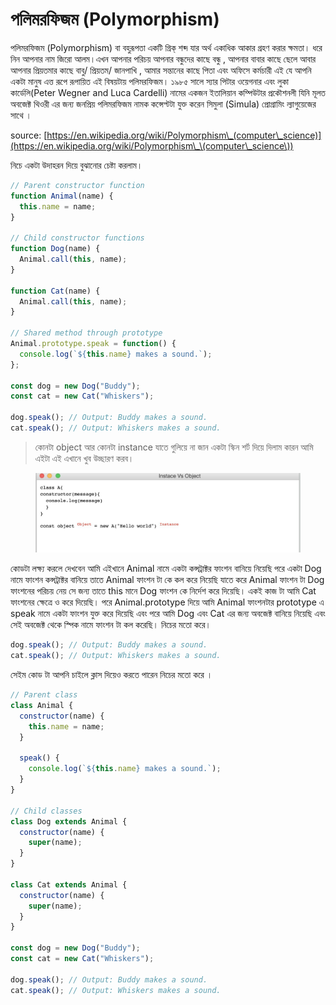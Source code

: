 # পলিমরফিজম (Polymorphism)

পলিমরফিজম (Polymorphism) বা বহুরূপতা একটি গ্রিক্ শব্দ যার অর্থ একাধিক আকার গ্রহণ করার ক্ষমতা। ধরে নিন আপনার নাম জিরো আলম।এখন আপনার পরিচয় আপনার বন্ধুদের কাছে বন্ধু , আপনার বাবার কাছে ছেলে আবার আপনার প্রিয়তমার কাছে বাবু/ প্রিয়তম/ জানপাখি , আমার সন্তানের কাছে পিতা এবং অফিসে কর্মচারী এই যে আপনি একটা মানুষ এত্ত রূপে রূপায়িত এই বিষয়টায় পলিমরফিজম। ১৯৮৫ সালে স্যার পিটার ওয়েগনার এবং লুকা কার্ডেলি(Peter Wegner and Luca Cardelli) নামের একজন ইতালিয়ান কম্পিউটার প্রকৌশনলী যিনি মূলত অবজেক্ট থিওরী এর জন্য জনপ্রিয় পলিমরফিজম নামক কন্সেপ্টটা যুক্ত করেন সিমুলা (Simula) প্রোগ্রামিং ল্যাগুয়েজের সাথে ।&#x20;

source: [https://en.wikipedia.org/wiki/Polymorphism\_(computer\_science)](https://en.wikipedia.org/wiki/Polymorphism\_\(computer\_science\))

নিচে একটা উদাহরন দিয়ে বুঝানোর চেষ্টা করলাম।

```javascript
// Parent constructor function
function Animal(name) {
  this.name = name;
}

// Child constructor functions
function Dog(name) {
  Animal.call(this, name);
}

function Cat(name) {
  Animal.call(this, name);
}

// Shared method through prototype
Animal.prototype.speak = function() {
  console.log(`${this.name} makes a sound.`);
};

const dog = new Dog("Buddy");
const cat = new Cat("Whiskers");

dog.speak(); // Output: Buddy makes a sound.
cat.speak(); // Output: Whiskers makes a sound.

```

> কোনটা object আর কোনটা instance যাতে গুলিয়ে না জান একটা স্কিন শর্ট দিয়ে দিলাম কারন আমি এইটা এই এখানে খুব উচ্ছারণ করব।&#x20;
>
>

<figure><img src="../.gitbook/assets/image (1) (1) (1) (1) (1).png" alt=""><figcaption></figcaption></figure>

কোডটা লক্ষ্য করলে দেখবেন আমি এইখানে Animal নামে একটা কন্সট্রাক্টর ফাংশন বানিয়ে নিয়েছি পরে একটা Dog নামে ফাংশন কন্সট্রাক্টর বানিয়ে তাতে Animal ফাংশন টা কে কল করে নিয়েছি যাতে করে Animal ফাংশন টা Dog ফাংশনের পরিচয় নেয় সে জন্য তাতে this মানে Dog ফাংশন কে নির্দেশ করে দিয়েছি।  একই কাজ টা আমি Cat ফাংশনের ক্ষেত্রে ও করে দিয়েছি। পরে Animal.prototype দিয়ে আমি Animal ফাংশনটার prototype এ speak  নামে একটা ফাংশন যুক্ত করে দিয়েছি এবং পরে আমি Dog এবং Cat এর জন্য অবজেক্ট বানিয়ে নিয়েছি এবং সেই অবজেক্ট থেকে স্পিক নামে ফাংশন টা কল করেছি। নিচের মতো করে।&#x20;

```javascript
dog.speak(); // Output: Buddy makes a sound.
cat.speak(); // Output: Whiskers makes a sound.
```

সেইম কোড টা আপনি চাইলে ক্লাস দিয়েও করতে পারেন নিচের মতো করে ।

```javascript
// Parent class
class Animal {
  constructor(name) {
    this.name = name;
  }

  speak() {
    console.log(`${this.name} makes a sound.`);
  }
}

// Child classes
class Dog extends Animal {
  constructor(name) {
    super(name);
  }
}

class Cat extends Animal {
  constructor(name) {
    super(name);
  }
}

const dog = new Dog("Buddy");
const cat = new Cat("Whiskers");

dog.speak(); // Output: Buddy makes a sound.
cat.speak(); // Output: Whiskers makes a sound.
```
